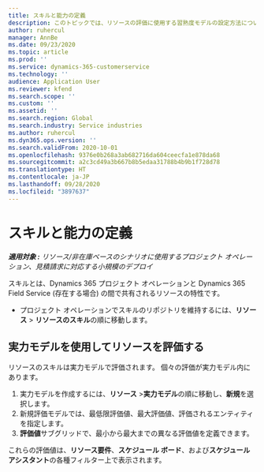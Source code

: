 ```yaml
---
title: スキルと能力の定義
description: このトピックでは、リソースの評価に使用する習熟度モデルの設定方法について説明します。
author: ruhercul
manager: AnnBe
ms.date: 09/23/2020
ms.topic: article
ms.prod: ''
ms.service: dynamics-365-customerservice
ms.technology: ''
audience: Application User
ms.reviewer: kfend
ms.search.scope: ''
ms.custom: ''
ms.assetid: ''
ms.search.region: Global
ms.search.industry: Service industries
ms.author: ruhercul
ms.dyn365.ops.version: ''
ms.search.validFrom: 2020-10-01
ms.openlocfilehash: 9376e0b268a3ab682716da604ceecfa1e878da68
ms.sourcegitcommit: a2c3cd49a3b667b8b5edaa31788b4b9b1f728d78
ms.translationtype: HT
ms.contentlocale: ja-JP
ms.lasthandoff: 09/28/2020
ms.locfileid: "3897637"
---
```

# <a name="define-skills-and-proficiencies"></a>スキルと能力の定義

_**適用対象 :** リソース/非在庫ベースのシナリオに使用するプロジェクト オペレーション、見積請求に対応する小規模のデプロイ_

スキルとは、Dynamics 365 プロジェクト オペレーションと Dynamics 365 Field Service (存在する場合) の間で共有されるリソースの特性です。 

- プロジェクト オペレーションでスキルのリポジトリを維持するには、**リソース** \> **リソースのスキル**の順に移動します。 

## <a name="use-proficiency-models-to-rate-resources"></a>実力モデルを使用してリソースを評価する

リソースのスキルは実力モデルで評価されます。 個々の評価が実力モデル内にあります。 

1. 実力モデルを作成するには、**リソース** \>**実力モデル**の順に移動し、**新規**を選択します。
2. 新規評価モデルでは、最低限評価値、最大評価値、評価されるエンティティを指定します。
3. **評価値**サブグリッドで、最小から最大までの異なる評価値を定義できます。


これらの評価値は、**リソース要件**、**スケジュール ボード**、および**スケジュール アシスタント**の各種フィルター上で表示されます。
